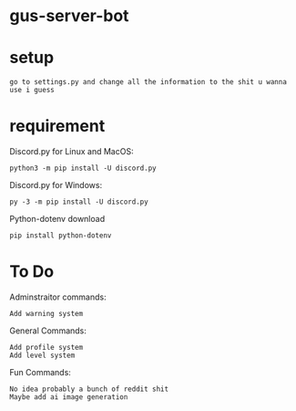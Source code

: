 # gus-server-bot

# setup 
```
go to settings.py and change all the information to the shit u wanna use i guess
```

# requirement
Discord.py for Linux and MacOS: 
```
python3 -m pip install -U discord.py
``` 

Discord.py for Windows:
``` 
py -3 -m pip install -U discord.py
``` 

Python-dotenv download
```
pip install python-dotenv
```

# To Do
Adminstraitor commands:
```
Add warning system
```

General Commands:
```
Add profile system
Add level system
```

Fun Commands:
```
No idea probably a bunch of reddit shit
Maybe add ai image generation
```
